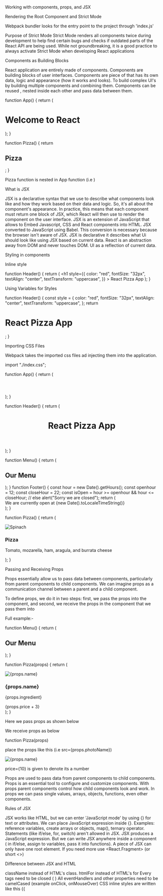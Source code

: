 
Working with components, props, and JSX


Rendering the Root Component and Strict Mode

Webpack bundler looks for the entry point to the project through 'index.js'

Purpose of Strict Mode
Strict Mode renders all components twice during development to help find certain bugs and checks if outdated parts of the React API are being used. While not groundbreaking, it is a good practice to always activate Strict Mode when developing React applications






Components as Building Blocks

React application are entirely made of components. Components are building blocks of user interfaces. Components are piece of that has its own data, logic and appearance (how it works and looks). To build complex UI's by building multiple components and combining them. Components can be reused , nested inside each other and pass data between them.


function App() {
  return (
    <div>
      <h1>Welcome to React</h1>
      <Pizza />
    </div>
  );
}

function Pizza() {
  return <h2>Pizza</h2>;
}

Pizza function is nested in App function (i.e  <Pizza />)



What is JSX

JSX is a declarative syntax that we use to describe what components look like and how they work based on their data and logic. So, it's all about the component's appearance. In practice, this means that each component must return one block of JSX, which React will then use to render the component on the user interface.
JSX is an extension of JavaScript that allows to Embed Javascript, CSS and React components into HTML.
JSX converted to JavaScript using Babel. This conversion is necessary because the browser isn't aware of JSX. JSX is declarative it describes what Ui should look like using JSX based on current data. React is an abstraction away from DOM and never touches DOM. UI as a reflection of current data. 





Styling in components

Inline style

function Header() {
  return (
    <h1
      style={{
        color: "red",
        fontSize: "32px",
        textAlign: "center",
        textTransform: "uppercase",
      }}
    >
      React Pizza App
    </h1>
  );
}




Using Variables for Styles

function Header() {
  const style = {
    color: "red",
    fontSize: "32px",
    textAlign: "center",
    textTransform: "uppercase",
  };
  return <h1 style={style}>React Pizza App</h1>;
}



Importing CSS Files

Webpack takes the imported css files ad injecting them into the application.


import "./index.css";

function App() {
  return (
    <div className="container">
      <Header />
      <Menu />
      <Footer />
    </div>
  );
}

function Header() {
  return (
    <header className="header">
      <h1>React Pizza App</h1>
    </header>
  );
}

function Menu() {
  return (
    <main className="menu">
      <h2>Our Menu</h2>
      <Pizza />
      <Pizza />
      <Pizza />
      <Pizza />
    </main>
  );
}
function Footer() {
  const hour = new Date().getHours();
  const openhour = 12;
  const closeHour = 22;
  const isOpen = hour >= openhour && hour <= closeHour;
  // else alert("Sorry we are closed");
  return (
    <footer className="footer">
      We are currently open at {new Date().toLocaleTimeString()}
    </footer>
  );
}

function Pizza() {
  return (
    <div>
      <img src="pizzas/spinaci.jpg" alt="Spinach" />
      <h3>Pizza</h3>
      <p>Tomato, mozarella, ham, aragula, and burrata cheese</p>
    </div>
  );
}






Passing and Receiving Props

Props essentially allow us to pass data between components, particularly from parent components to child components. We can imagine props as a communication channel between a parent and a child component.

To define props, we do it in two steps: first, we pass the props into the component, and second, we receive the props in the component that we pass them into

Full example:-

function Menu() {
  return (
    <main className="menu">
      <h2>Our Menu</h2>
      <Pizza
        name="Pizza"
        ingredient="Tomato, mozarella, ham, aragula, and burrata cheese"
        photoName="pizzas/spinaci.jpg"
        price={10}
      />
      <Pizza
        name="Pizza funghi"
        photoName="pizzas/funghi.jpg"
        ingredient="Tomato Basil"
        price={20}
      />
    </main>
  );
}

function Pizza(props) {
  return (
    <div className="pizza">
      <img src={props.photoName} alt={props.name} />
      <div>
        <h3>{props.name}</h3>
        <p>{props.ingredient}</p>
        <span>{props.price + 3}</span>
      </div>
    </div>
  );
}

Here we pass props as shown below

 <Pizza
        name="Pizza"
        ingredient="Tomato, mozarella, ham, aragula, and burrata cheese"
        photoName="pizzas/spinaci.jpg" price={10}
      />


We receive props as below

function Pizza(props)

place the props like this (i.e src={props.photoName})

<img src={props.photoName} alt={props.name} />


price={10} is given to denote its a number


Props are used to pass data from parent components to child components. Props is an essential tool to configure and customize components. With props parent components control how child components look and work. In props we can pass single values, arrays, objects, functions, even other components.




Rules of JSX

JSX works like HTML, but we can enter 'JavaScript mode' by using {} for text or attributes.
We can place JavaScript expression inside {}. Examples: reference variables, create arrays or objects, map(), ternary operator.
Statements (like if/else, for, switch) aren't allowed in JSX.
JSX produces a JavaScript expression. But we can write JSX anywhere inside a component ( in if/else, assign to variables, pass it into functions). A piece of JSX can only have one root element. If you need more use <React.Fragment> (or short <>)


Difference between JSX and HTML

className instead of HTML's class.
htmlFor instead of HTML's for
Every tags need to be closed (<img /> )
All eventHandlers and other properties need to be camelCased (example onClick, onMouseOver)
CSS inline styles are written like this {{<style>}}
(to reference a variable and then an object)
CSS property names are also camelCased
Comments need to be {}







Rendering Lists


function Menu() {
  return (
    <main className="menu">
      <h2>Our Menu</h2>
      <ul className="pizzas">
        {pizzaData.map((pizza) => (
          <Pizza pizzaObj={pizza} key={pizza.name} />
        ))}
      </ul>
    </main>
  );
}

function Pizza(props) {
  return (
    <li className="pizza">
      <img src={props.pizzaObj.photoName} alt={props.pizzaObj.name} />
      <div>
        <h3>{props.pizzaObj.name}</h3>
        <p>{props.pizzaObj.ingredient}</p>
        <span>{props.pizzaObj.price}</span>
      </div>
    </li>
  );
}



Full example

import React from "react";
import ReactDOM from "react-dom/client";
//import ReactDOM from "react-dom"; //react version before 18
import "./index.css";

const pizzaData = [
  {
    name: "Focaccia",
    ingredients: "Bread with italian olive oil and rosemary",
    price: 6,
    photoName: "pizzas/focaccia.jpg",
    soldOut: false,
  },
  {
    name: "Pizza Margherita",
    ingredients: "Tomato and mozarella",
    price: 10,
    photoName: "pizzas/margherita.jpg",
    soldOut: false,
  },
  {
    name: "Pizza Spinaci",
    ingredients: "Tomato, mozarella, spinach, and ricotta cheese",
    price: 12,
    photoName: "pizzas/spinaci.jpg",
    soldOut: false,
  },
  {
    name: "Pizza Funghi",
    ingredients: "Tomato, mozarella, mushrooms, and onion",
    price: 12,
    photoName: "pizzas/funghi.jpg",
    soldOut: false,
  },
  {
    name: "Pizza Salamino",
    ingredients: "Tomato, mozarella, and pepperoni",
    price: 15,
    photoName: "pizzas/salamino.jpg",
    soldOut: true,
  },
  {
    name: "Pizza Prosciutto",
    ingredients: "Tomato, mozarella, ham, aragula, and burrata cheese",
    price: 18,
    photoName: "pizzas/prosciutto.jpg",
    soldOut: false,
  },
];

function App() {
  return (
    <div className="container">
      <Header />
      <Menu />
      <Footer />
    </div>
  );
}

function Header() {
  return (
    <header className="header">
      <h1>React Pizza App</h1>
    </header>
  );
}

function Menu() {
  return (
    <main className="menu">
      <h2>Our Menu</h2>
      <ul className="pizzas">
        {pizzaData.map((pizza) => (
          <Pizza pizzaObj={pizza} key={pizza.name} />
        ))}
      </ul>
    </main>
  );
}

function Pizza(props) {
  return (
    <li className="pizza">
      <img src={props.pizzaObj.photoName} alt={props.pizzaObj.name} />
      <div>
        <h3>{props.pizzaObj.name}</h3>
        <p>{props.pizzaObj.ingredient}</p>
        <span>{props.pizzaObj.price}</span>
      </div>
    </li>
  );
}

function Footer() {
  const hour = new Date().getHours();
  const openhour = 12;
  const closeHour = 22;
  const isOpen = hour >= openhour && hour <= closeHour;
  // else alert("Sorry we are closed");
  return (
    <footer className="footer">
      We are currently open at {new Date().toLocaleTimeString()}
    </footer>
  );
}

//react from version 18 onwards
const root = ReactDOM.createRoot(document.getElementById("root"));
root.render(
  <React.StrictMode>
    <App />
  </React.StrictMode>
);

//react version before 18
//React.render(<App />, document.getElementById("root"))








Conditional Rendering With &&
 

function Menu() {
  const pizzas = pizzaData;
  const numPizzas = pizzas.length;
  return (
    <main className="menu">
      <h2>Our Menu</h2>
      {numPizzas > 0 && (
        <ul className="pizzas">
          {pizzas.map((pizza) => (
            <Pizza pizzaObj={pizza} key={pizza.name} />
          ))}
        </ul>
      )}
    </main>
  );
}

function Pizza(props) {
  return (
    <li className="pizza">
      <img src={props.pizzaObj.photoName} alt={props.pizzaObj.name} />
      <div>
        <h3>{props.pizzaObj.name}</h3>
        <p>{props.pizzaObj.ingredient}</p>
        <span>{props.pizzaObj.price}</span>
      </div>
    </li>
  );
}

function Footer() {
  const hour = new Date().getHours();
  const openhour = 12;
  const closeHour = 22;
  const isOpen = hour >= openhour && hour <= closeHour;
  // else alert("Sorry we are closed");
  return (
    <footer className="footer">
      {isOpen && (
        <div className="order">
          <p>We are currently open until {closeHour}:00</p>
          <button className="btn">Order Now</button>
        </div>
      )}
    </footer>
  );
}




Conditional Rendering With Ternaries


function Menu() {
  const pizzas = pizzaData;
  const numPizzas = pizzas.length;
  return (
    <main className="menu">
      <h2>Our Menu</h2>
      {numPizzas > 0 ? (
        <ul className="pizzas">
          {pizzas.map((pizza) => (
            <Pizza pizzaObj={pizza} key={pizza.name} />
          ))}
        </ul>
      ) : (
        <p>We are working on the menu please come later</p>
      )}
    </main>
  );
}

function Pizza(props) {
  return (
    <li className="pizza">
      <img src={props.pizzaObj.photoName} alt={props.pizzaObj.name} />
      <div>
        <h3>{props.pizzaObj.name}</h3>
        <p>{props.pizzaObj.ingredient}</p>
        <span>{props.pizzaObj.price}</span>
      </div>
    </li>
  );
}

function Footer() {
  const hour = new Date().getHours();
  const openhour = 12;
  const closeHour = 22;
  const isOpen = hour >= openhour && hour <= closeHour;
  // else alert("Sorry we are closed");
  return (
    <footer className="footer">
      {isOpen ? (
        <div className="order">
          <p>We are currently open until {closeHour}:00</p>
          <button className="btn">Order Now</button>
        </div>
      ) : (
        <p>
          We are happy you between {openhour} and {closeHour}
        </p>
      )}
    </footer>
  );
}





Conditional Rendering With Multiple Returns


function Footer() {
  const hour = new Date().getHours();
  const openhour = 12;
  const closeHour = 22;
  const isOpen = hour >= openhour && hour <= closeHour;

  if (!isOpen) return <p>Closed</p>;
  // else alert("Sorry we are closed");
  return (
    <footer className="footer">
      {isOpen ? (
        <div className="order">
          <p>We are currently open until {closeHour}:00</p>
          <button className="btn">Order Now</button>
        </div>
      ) : (
        <p>
          We are happy you between {openhour} and {closeHour}
        </p>
      )}
    </footer>
  );
}



function Pizza(props) {
  if (props.pizzaObj.soldOut) return null;
  return (
    <li className="pizza">
      <img src={props.pizzaObj.photoName} alt={props.pizzaObj.name} />
      <div>
        <h3>{props.pizzaObj.name}</h3>
        <p>{props.pizzaObj.ingredient}</p>
        <span>{props.pizzaObj.price}</span>
      </div>
    </li>
  );
}








Extracting JSX Into a New Component



function Footer() {
  const hour = new Date().getHours();
  const openhour = 12;
  const closeHour = 22;
  const isOpen = hour >= openhour && hour <= closeHour;

  return (
    <footer className="footer">
      {isOpen ? (
        <Order closeHour={closeHour} />
      ) : (
        <p>
          We are happy you between {openhour} and {closeHour}
        </p>
      )}
    </footer>
  );
}

function Order(props) {
  return (
    <div className="order">
      <p>We are currently open until {props.closeHour}:00</p>
      <button className="btn">Order Now</button>
    </div>
  );
}





Destructuring Props

Each time that we pass some props into a component, that component will then automatically receive this object of props, which will contain all the props that we passed in.

Actually, all components receive this props object. So even here in the footer, where we don't pass any props in, we can define that and we can log it to the console. It will be empty then.

What we want to do now is to avoid having to write props.whatever all the time in our component.



function Menu() {
  const pizzas = pizzaData;
  const numPizzas = pizzas.length;
  return (
    <main className="menu">
      <h2>Our Menu</h2>
      {numPizzas > 0 ? (
        <ul className="pizzas">
          {pizzas.map((pizza) => (
            <Pizza pizzaObj={pizza} key={pizza.name} />
          ))}
        </ul>
      ) : (
        <p>We are working on the menu please come later</p>
      )}
    </main>
  );
}

function Pizza({ pizzaObj }) {
  if (pizzaObj.soldOut) return null;
  return (
    <li className="pizza">
      <img src={pizzaObj.photoName} alt={pizzaObj.name} />
      <div>
        <h3>{pizzaObj.name}</h3>
        <p>{pizzaObj.ingredient}</p>
        <span>{pizzaObj.price}</span>
      </div>
    </li>
  );
}


We should use 'pizzaObj' which we pass in <Pizza pizzaObj={pizza} key={pizza.name} /> in function Pizza({ pizzaObj }) this is destructuring of not using props


Another example


function Footer() {
  const hour = new Date().getHours();
  const openhour = 12;
  const closeHour = 22;
  const isOpen = hour >= openhour && hour <= closeHour;
  // else alert("Sorry we are closed");
  return (
    <footer className="footer">
      {isOpen ? (
        <Order closeHour={closeHour} openhour={openhour} />
      ) : (
        <p>
          We are happy you between {openhour} and {closeHour}
        </p>
      )}
    </footer>
  );
}

function Order({ closeHour, openhour }) {
  return (
    <div className="order">
      <p>We are currently open {openhour} from {closeHour}:00</p>
      <button className="btn">Order Now</button>
    </div>
  );
}


function Order({ closeHour, openhour }) where we removed the use of props and just closeHour and openhour.





React Fragments


React Fragments are a feature in React that allow developers to group multiple elements from a component's render method without introducing an additional wrapper DOM node. Denoted by <>  and </> or   <React.Fragment> </React.Fragment>.
At some cases we cannot given multiple HTML elements inside a JSX, since as per rule JSX expressions must have one parent element. So to overcome this issue we use React Fragments.

Example

function Menu() {
  const pizzas = pizzaData;
  const numPizzas = pizzas.length;
  return (
    <main className="menu">
      <h2>Our Menu</h2>

      {numPizzas > 0 ? (
        <>
          <p>
            Authentic Italian cuisine. 6 Creative dishes to choose from. All
            from our stone oven, all organic, all delicious
          </p>
          <ul className="pizzas">
            {pizzas.map((pizza) => (
              <Pizza pizzaObj={pizza} key={pizza.name} />
            ))}
          </ul>
        </>
      ) : (
        <p>We are working on the menu please come later</p>
      )}
    </main>
  );
}






Setting Classes and Text Conditionally

function Pizza({ pizzaObj }) {
  return (
    <li className={`pizza ${pizzaObj.soldOut ? "sold-out" : ""}`}>
      <img src={pizzaObj.photoName} alt={pizzaObj.name} />
      <div>
        <h3>{pizzaObj.name}</h3>
        <p>{pizzaObj.ingredient}</p>
        <span>{pizzaObj.soldOut ? "SOLD OUT" : pizzaObj.price}</span>
      </div>
    </li>
  );
}

<span>{pizzaObj.soldOut ? "SOLD OUT" : pizzaObj.price}</span> this piece of code giving soldOut message if soldOut is true.


  <li className={`pizza ${pizzaObj.soldOut ? "sold-out" : ""}`}>
 
here based on a condition we can give className.

 
Components include data, logic and appearance. Data consists of Props and state. Where state is internal data that can be updated by the components logic and props is data coming from outside and can only be updated by parent component. Props are read only, they are immutable. To mutate props we need state. State is used for data change. Props are immutable because if props changes then parent component also changes. Components have to be pure function in terms of state and props (should not change the outside or parent component). This Allows React to optimize apps, avoid bugs. 
React uses one way data flow ( which means data can flow only from parent to child component by using props but not the opposite way). React is one way data flow because it makes application more predictable and easier to understand for developers, makes application to debug easily, two way data flow is less efficient.
 
